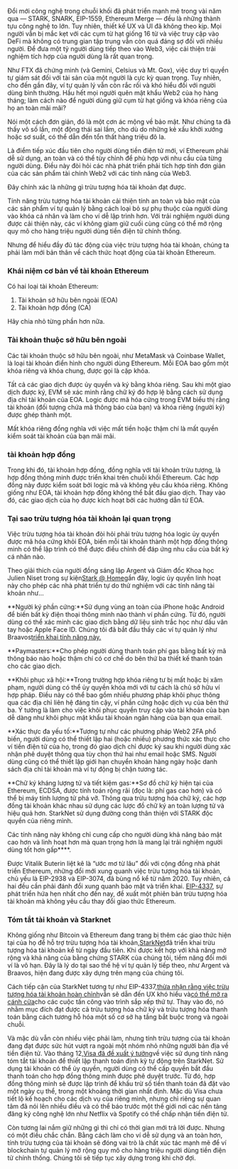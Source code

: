 Đổi mới công nghệ trong chuỗi khối đã phát triển mạnh mẽ trong vài năm qua — STARK, SNARK, EIP-1559, Ethereum Merge — đều là những thành tựu công nghệ to lớn. Tuy nhiên, thiết kế UX và UI đã không theo kịp. Mọi người vẫn bị mắc kẹt với các cụm từ hạt giống 16 từ và việc truy cập vào DeFi mà không có trung gian tập trung vẫn còn quá đáng sợ đối với nhiều người. Để đưa một tỷ người dùng tiếp theo vào Web3, việc cải thiện trải nghiệm tích hợp của người dùng là rất quan trọng.

Như FTX đã chứng minh (và Gemini, Celsius và Mt. Gox), việc duy trì quyền tự giám sát đối với tài sản của một người là cực kỳ quan trọng. Tuy nhiên, cho đến gần đây, ví tự quản lý vẫn còn rắc rối và khó hiểu đối với người dùng bình thường. Hầu hết mọi người quên mật khẩu Web2 của họ hàng tháng; làm cách nào để người dùng giữ cụm từ hạt giống và khóa riêng của họ an toàn mãi mãi?

Nói một cách đơn giản, đó là một cơn ác mộng về bảo mật. Như chúng ta đã thấy vô số lần, một động thái sai lầm, cho dù do những kẻ xấu khởi xướng hoặc sơ suất, có thể dẫn đến tổn thất hàng triệu đô la.

Là điểm tiếp xúc đầu tiên cho người dùng tiền điện tử mới, ví Ethereum phải dễ sử dụng, an toàn và có thể tùy chỉnh để phù hợp với nhu cầu của từng người dùng. Điều này đòi hỏi các nhà phát triển phải tích hợp tính đơn giản của các sản phẩm tài chính Web2 với các tính năng của Web3.

Đây chính xác là những gì trừu tượng hóa tài khoản đạt được.

Tính năng trừu tượng hóa tài khoản cải thiện tính an toàn và bảo mật của các sản phẩm ví tự quản lý bằng cách loại bỏ sự phụ thuộc của người dùng vào khóa cá nhân và làm cho ví dễ lập trình hơn. Với trải nghiệm người dùng được cải thiện này, các ví không giam giữ cuối cùng cũng có thể mở rộng quy mô cho hàng triệu người dùng tiền điện tử chính thống.

Nhưng để hiểu đầy đủ tác động của việc trừu tượng hóa tài khoản, chúng ta phải làm mới bản thân về cách thức hoạt động của tài khoản Ethereum.

### Khái niệm cơ bản về tài khoản Ethereum

Có hai loại tài khoản Ethereum:

1. Tài khoản sở hữu bên ngoài (EOA)
2. Tài khoản hợp đồng (CA)

Hãy chia nhỏ từng phần hơn nữa.

### Tài khoản thuộc sở hữu bên ngoài

Các tài khoản thuộc sở hữu bên ngoài, như MetaMask và Coinbase Wallet, là loại tài khoản điển hình cho người dùng Ethereum. Mỗi EOA bao gồm một khóa riêng và khóa chung, được gọi là cặp khóa.

Tất cả các giao dịch được ủy quyền và ký bằng khóa riêng. Sau khi một giao dịch được ký, EVM sẽ xác minh rằng chữ ký đó hợp lệ bằng cách sử dụng địa chỉ tài khoản của EOA. Logic được mã hóa cứng trong EVM biểu thị rằng tài khoản (đối tượng chứa mã thông báo của bạn) và khóa riêng (người ký) được ghép thành một.

Mất khóa riêng đồng nghĩa với việc mất tiền hoặc thậm chí là mất quyền kiểm soát tài khoản của bạn mãi mãi.

### tài khoản hợp đồng

Trong khi đó, tài khoản hợp đồng, đồng nghĩa với tài khoản trừu tượng, là hợp đồng thông minh được triển khai trên chuỗi khối Ethereum. Các hợp đồng này được kiểm soát bởi logic mã và không yêu cầu khóa riêng. Không giống như EOA, tài khoản hợp đồng không thể bắt đầu giao dịch. Thay vào đó, các giao dịch của họ được kích hoạt bởi các hướng dẫn từ EOA.

### Tại sao trừu tượng hóa tài khoản lại quan trọng

Việc trừu tượng hóa tài khoản đòi hỏi phải trừu tượng hóa logic ủy quyền được mã hóa cứng khỏi EOA, biến mỗi tài khoản thành một hợp đồng thông minh có thể lập trình có thể được điều chỉnh để đáp ứng nhu cầu của bất kỳ cá nhân nào.

Theo giải thích của người đồng sáng lập Argent và Giám đốc Khoa học Julien Niset trong sự kiện[Stark @ Home](https://www.crowdcast.io/e/7olimxqv)gần đây, logic ủy quyền linh hoạt này cho phép các nhà phát triển tự do thử nghiệm với các tính năng tài khoản như…

**Người ký phần cứng:**Sử dụng vùng an toàn của iPhone hoặc Android để biến bất kỳ điện thoại thông minh nào thành ví phần cứng. Từ đó, người dùng có thể xác minh các giao dịch bằng dữ liệu sinh trắc học như dấu vân tay hoặc Apple Face ID. Chúng tôi đã bắt đầu thấy các ví tự quản lý như Braavos[triển khai tính năng này.](https://medium.com/@braavos_starknet_wallet/hardware-signer-the-last-innovation-for-wallet-crypto-everyday-users-7e1974f93944)

**Paymasters:**Cho phép người dùng thanh toán phí gas bằng bất kỳ mã thông báo nào hoặc thậm chí có cơ chế do bên thứ ba thiết kế thanh toán cho các giao dịch.

**Khôi phục xã hội:**Trong trường hợp khóa riêng tư bị mất hoặc bị xâm phạm, người dùng có thể ủy quyền khóa mới với tư cách là chủ sở hữu ví hợp pháp. Điều này có thể bao gồm nhiều phương pháp khôi phục thông qua các địa chỉ liên hệ đáng tin cậy, ví phần cứng hoặc dịch vụ của bên thứ ba. Ý tưởng là làm cho việc khôi phục quyền truy cập vào tài khoản của bạn dễ dàng như khôi phục mật khẩu tài khoản ngân hàng của bạn qua email.

**Xác thực đa yếu tố:**Tương tự như các phương pháp Web2 2FA phổ biến, người dùng có thể thiết lập hai (hoặc nhiều) phương thức xác thực cho ví tiền điện tử của họ, trong đó giao dịch chỉ được ký sau khi người dùng xác nhận phê duyệt thông qua tùy chọn thứ hai như email hoặc SMS. Người dùng cũng có thể thiết lập giới hạn chuyển khoản hàng ngày hoặc danh sách địa chỉ tài khoản mà ví tự động bị chặn tương tác.

**Chữ ký kháng lượng tử và tiết kiệm gas:**Sơ đồ chữ ký hiện tại của Ethereum, ECDSA, được tính toán rộng rãi (đọc là: phí gas cao hơn) và có thể bị máy tính lượng tử phá vỡ. Thông qua trừu tượng hóa chữ ký, các hợp đồng tài khoản khác nhau sử dụng các lược đồ chữ ký an toàn lượng tử và hiệu quả hơn. StarkNet sử dụng đường cong thân thiện với STARK độc quyền của riêng mình.

Các tính năng này không chỉ cung cấp cho người dùng khả năng bảo mật cao hơn và linh hoạt hơn mà quan trọng hơn là mang lại trải nghiệm người dùng tốt hơn gấp****.

Được Vitalik Buterin liệt kê là “ước mơ từ lâu” đối với cộng đồng nhà phát triển Ethereum, những đổi mới xung quanh việc trừu tượng hóa tài khoản, chủ yếu là EIP-2938 và EIP-3074, đã bùng nổ kể từ năm 2020. Tuy nhiên, cả hai đều cần phải đánh đổi xung quanh bảo mật và triển khai. [EIP-4337](https://github.com/ethereum/EIPs/blob/3fd65b1a782912bfc18cb975c62c55f733c7c96e/EIPS/eip-4337.md), sự phát triển hứa hẹn nhất cho đến nay, đề xuất một phiên bản trừu tượng hóa tài khoản mà không yêu cầu thay đổi giao thức Ethereum.

### **Tóm tắt tài khoản và Starknet**

Không giống như Bitcoin và Ethereum đang trang bị thêm các giao thức hiện tại của họ để hỗ trợ trừu tượng hóa tài khoản,[StarkNet](https://starkware.co/starknet/)đã triển khai trừu tượng hóa tài khoản kể từ ngày đầu tiên. Khi được kết hợp với khả năng mở rộng và khả năng của bằng chứng STARK của chúng tôi, tiềm năng đổi mới ví là vô hạn. Đây là lý do tại sao thế hệ ví tự quản lý tiếp theo, như Argent và Braavos, hiện đang được xây dựng trên mạng của chúng tôi.

Cách tiếp cận của StarkNet tương tự như EIP-4337,[thừa nhận rằng việc trừu tượng hóa tài khoản hoàn chỉnh](https://community.starknet.io/t/starknet-account-abstraction-model-part-1/781)vẫn sẽ dẫn đến UX khó hiểu và[có thể mở ra cánh cửa](https://github.com/ethereum/EIPs/blob/master/EIPS/eip-4337.md#rationale)cho các cuộc tấn công vào trình sắp xếp thứ tự. Thay vào đó, nó nhằm mục đích đạt được cả trừu tượng hóa chữ ký và trừu tượng hóa thanh toán bằng cách tương hỗ hóa một số cơ sở hạ tầng bắt buộc trong và ngoài chuỗi.

Và mặc dù vẫn còn nhiều việc phải làm, nhưng tính trừu tượng của tài khoản đang đạt được sức hút vượt ra ngoài một nhóm nhỏ những người bản địa về tiền điện tử. Vào tháng 12,[Visa đã đề xuất ý tưởng](https://www.coindesk.com/tech/2023/01/11/ethereum-upgrade-could-make-it-harder-to-lose-all-your-crypto/)về việc sử dụng tính năng tóm tắt tài khoản để thiết lập thanh toán định kỳ tự động trên StarkNet. Sử dụng tài khoản có thể ủy quyền, người dùng có thể cấp quyền bắt đầu thanh toán cho hợp đồng thông minh được phê duyệt trước. Từ đó, hợp đồng thông minh sẽ được lập trình để khấu trừ số tiền thanh toán đã đặt vào một ngày cụ thể, trong một khoảng thời gian nhất định. Mặc dù Visa chưa tiết lộ kế hoạch cho các dịch vụ của riêng mình, nhưng chỉ riêng sự quan tâm đã nói lên nhiều điều và có thể báo trước một thế giới nơi các nền tảng đăng ký công nghệ lớn như Netflix và Spotify có thể chấp nhận tiền điện tử.

Còn tương lai nắm giữ những gì thì chỉ có thời gian mới trả lời được. Nhưng có một điều chắc chắn. Bằng cách làm cho ví dễ sử dụng và an toàn hơn, tính trừu tượng của tài khoản sẽ đóng vai trò là chất xúc tác mạnh mẽ để ví blockchain tự quản lý mở rộng quy mô cho hàng triệu người dùng tiền điện tử chính thống. Chúng tôi sẽ tiếp tục xây dựng trong khi chờ đợi.